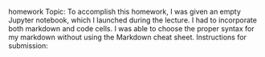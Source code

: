 homework Topic: To accomplish this homework, I was given an empty Jupyter notebook, which I launched during the lecture. I had to incorporate both markdown and code cells. I was able to choose the proper syntax for my markdown without using the Markdown cheat sheet. Instructions for submission:
